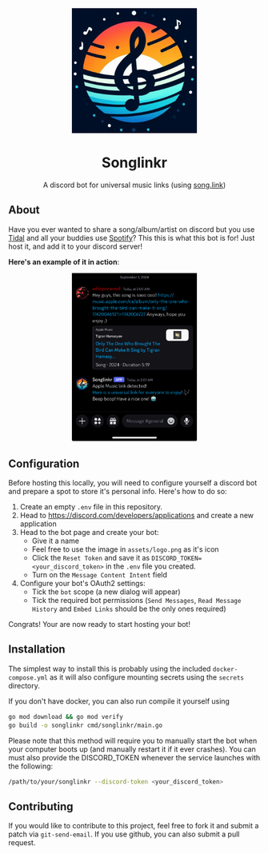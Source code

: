 <div align="center">
<img src="assets/logo.jpg" alt="Songlinkr logo" width=250px><br>
<h1>Songlinkr</h1>

A discord bot for universal music links (using [song.link][1])

</div>

## About

Have you ever wanted to share a song/album/artist on discord but you use
[Tidal][2] and all your buddies use [Spotify][3]? This this is what this bot
is for! Just host it, and add it to your discord server!

**Here's an example of it in action**:

<div align="center">
<img src="assets/demo.jpg" width=250px>
</div>

## Configuration

Before hosting this locally, you will need to configure yourself a discord bot
and prepare a spot to store it's personal info. Here's how to do so:

1. Create an empty `.env` file in this repository.
1. Head to https://discord.com/developers/applications and create a new
   application
2. Head to the bot page and create your bot:
   - Give it a name
   - Feel free to use the image in `assets/logo.png` as it's icon
   - Click the `Reset Token` and save it as `DISCORD_TOKEN=<your_discord_token>`
     in the `.env` file you created.
   - Turn on the `Message Content Intent` field
3. Configure your bot's OAuth2 settings:
   - Tick the `bot` scope (a new dialog will appear)
   - Tick the required bot permissions (`Send Messages`, `Read Message History` and
     `Embed Links` should be the only ones required)


Congrats! Your are now ready to start hosting your bot!

## Installation

The simplest way to install this is probably using the included
`docker-compose.yml` as it will also configure mounting secrets
using the `secrets` directory.

If you don't have docker, you can also run compile it yourself using
```sh
go mod download && go mod verify
go build -o songlinkr cmd/songlinkr/main.go
```

Please note that this method will require you to manually start the bot
when your computer boots up (and manually restart it if it ever crashes).
You can must also provide the DISCORD_TOKEN whenever the service launches
with the following:
```sh
/path/to/your/songlinkr --discord-token <your_discord_token>
```

## Contributing

If you would like to contribute to this project, feel free to fork it and
submit a patch via `git-send-email`. If you use github, you can also submit a pull
request.

[1]:https://song.link
[2]:https://tidal.com
[3]:https://spotify.com
[4]:https://go.dev
